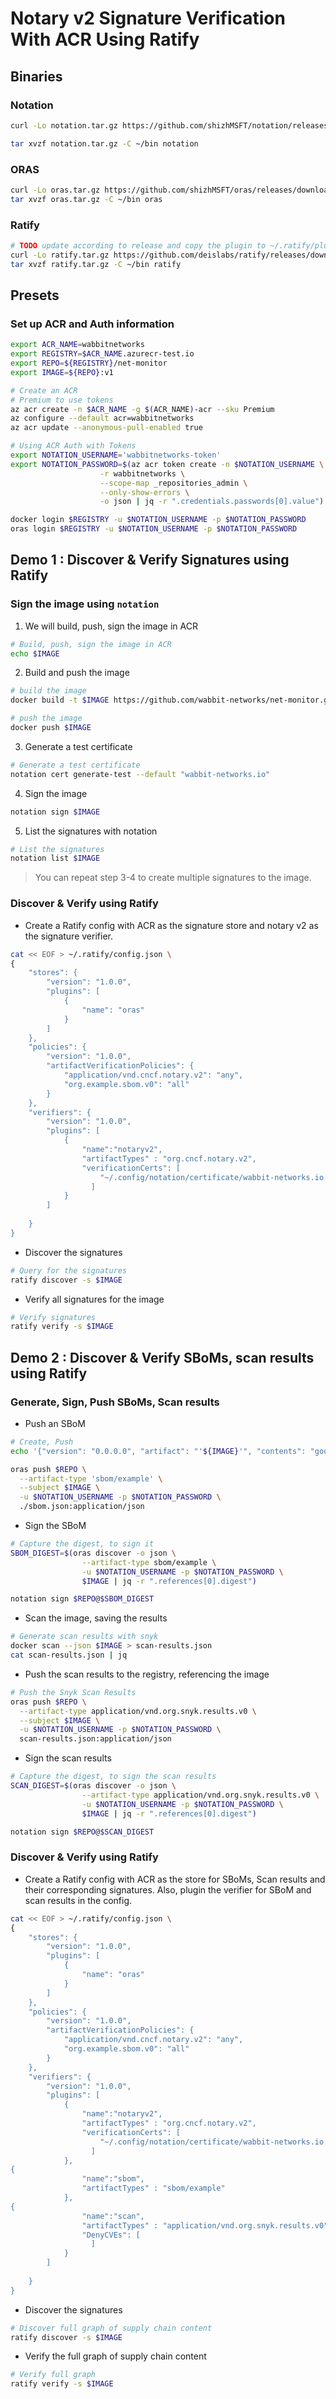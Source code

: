 # Notary v2 Signature Verification With ACR Using Ratify

## Binaries

### Notation

```bash
curl -Lo notation.tar.gz https://github.com/shizhMSFT/notation/releases/download/v0.7.0-shizh.2/notation_0.7.0-shizh.2_linux_amd64.tar.gz

tar xvzf notation.tar.gz -C ~/bin notation
```

### ORAS

```bash
curl -Lo oras.tar.gz https://github.com/shizhMSFT/oras/releases/download/v0.11.1-shizh.1/oras_0.11.1-shizh.1_linux_amd64.tar.gz
tar xvzf oras.tar.gz -C ~/bin oras
```

### Ratify

```bash
# TODO update according to release and copy the plugin to ~/.ratify/plugins path
curl -Lo ratify.tar.gz https://github.com/deislabs/ratify/releases/download/v0.0.1/ratify_0.0.1_linux_amd64.tar.gz
tar xvzf ratify.tar.gz -C ~/bin ratify
```

## Presets

### Set up ACR and Auth information
```bash
export ACR_NAME=wabbitnetworks
export REGISTRY=$ACR_NAME.azurecr-test.io
export REPO=${REGISTRY}/net-monitor
export IMAGE=${REPO}:v1

# Create an ACR
# Premium to use tokens
az acr create -n $ACR_NAME -g $(ACR_NAME)-acr --sku Premium
az configure --default acr=wabbitnetworks
az acr update --anonymous-pull-enabled true

# Using ACR Auth with Tokens
export NOTATION_USERNAME='wabbitnetworks-token'
export NOTATION_PASSWORD=$(az acr token create -n $NOTATION_USERNAME \
                    -r wabbitnetworks \
                    --scope-map _repositories_admin \
                    --only-show-errors \
                    -o json | jq -r ".credentials.passwords[0].value")

docker login $REGISTRY -u $NOTATION_USERNAME -p $NOTATION_PASSWORD
oras login $REGISTRY -u $NOTATION_USERNAME -p $NOTATION_PASSWORD
```
## Demo 1 :  Discover & Verify Signatures using Ratify

### Sign the image using ```notation```

1. We will build, push, sign the image in ACR
```bash
# Build, push, sign the image in ACR
echo $IMAGE
```
2.  Build and push the image
```bash
# build the image
docker build -t $IMAGE https://github.com/wabbit-networks/net-monitor.git#main

# push the image
docker push $IMAGE
```
3.  Generate a test certificate
```bash
# Generate a test certificate
notation cert generate-test --default "wabbit-networks.io"
```
4. Sign the image
```bash
notation sign $IMAGE
```
5.  List the signatures with notation
```bash
# List the signatures
notation list $IMAGE
```
> You can repeat step 3-4 to create multiple signatures to the image.

### Discover & Verify using Ratify

- Create a Ratify config with ACR as the signature store and notary v2 as the signature verifier.

```bash
cat << EOF > ~/.ratify/config.json \
{ 
    "stores": { 
        "version": "1.0.0", 
        "plugins": [ 
            { 
                "name": "oras"
            }
        ]
    },
    "policies": {
        "version": "1.0.0",
        "artifactVerificationPolicies": {
            "application/vnd.cncf.notary.v2": "any",
            "org.example.sbom.v0": "all"
        }
    },
    "verifiers": {
        "version": "1.0.0",
        "plugins": [
            {
                "name":"notaryv2",
                "artifactTypes" : "org.cncf.notary.v2",
                "verificationCerts": [
                    "~/.config/notation/certificate/wabbit-networks.io.crt"
                  ]
            }
        ]
        
    }
}
```
- Discover the signatures

```bash
# Query for the signatures
ratify discover -s $IMAGE
``` 
- Verify all signatures for the image

```bash
# Verify signatures
ratify verify -s $IMAGE
```

## Demo 2 : Discover & Verify SBoMs, scan results using Ratify

### Generate, Sign, Push SBoMs, Scan results

- Push an SBoM
 
```bash
# Create, Push
echo '{"version": "0.0.0.0", "artifact": "'${IMAGE}'", "contents": "good"}' > sbom.json

oras push $REPO \
  --artifact-type 'sbom/example' \
  --subject $IMAGE \
  -u $NOTATION_USERNAME -p $NOTATION_PASSWORD \
  ./sbom.json:application/json

```

- Sign the SBoM
```bash
# Capture the digest, to sign it
SBOM_DIGEST=$(oras discover -o json \
                --artifact-type sbom/example \
                -u $NOTATION_USERNAME -p $NOTATION_PASSWORD \
                $IMAGE | jq -r ".references[0].digest")

notation sign $REPO@$SBOM_DIGEST
```

- Scan the image, saving the results
```bash
# Generate scan results with snyk
docker scan --json $IMAGE > scan-results.json
cat scan-results.json | jq
```
- Push the scan results to the registry, referencing the image
```bash
# Push the Snyk Scan Results
oras push $REPO \
  --artifact-type application/vnd.org.snyk.results.v0 \
  --subject $IMAGE \
  -u $NOTATION_USERNAME -p $NOTATION_PASSWORD \
  scan-results.json:application/json
```

- Sign the scan results
```bash
# Capture the digest, to sign the scan results
SCAN_DIGEST=$(oras discover -o json \
                --artifact-type application/vnd.org.snyk.results.v0 \
                -u $NOTATION_USERNAME -p $NOTATION_PASSWORD \
                $IMAGE | jq -r ".references[0].digest")

notation sign $REPO@$SCAN_DIGEST
```

### Discover & Verify using Ratify

- Create a Ratify config with ACR as the store for SBoMs, Scan results and their corresponding signatures. Also, plugin the verifier for SBoM and scan results in the config.

```bash
cat << EOF > ~/.ratify/config.json \
{ 
    "stores": { 
        "version": "1.0.0", 
        "plugins": [ 
            { 
                "name": "oras"
            }
        ]
    },
    "policies": {
        "version": "1.0.0",
        "artifactVerificationPolicies": {
            "application/vnd.cncf.notary.v2": "any",
            "org.example.sbom.v0": "all"
        }
    },
    "verifiers": {
        "version": "1.0.0",
        "plugins": [
            {
                "name":"notaryv2",
                "artifactTypes" : "org.cncf.notary.v2",
                "verificationCerts": [
                    "~/.config/notation/certificate/wabbit-networks.io.crt"
                  ]
            },
{
                "name":"sbom",
                "artifactTypes" : "sbom/example"
            },
{
                "name":"scan",
                "artifactTypes" : "application/vnd.org.snyk.results.v0",
                "DenyCVEs": [
                  ]
            }
        ]
        
    }
}
```

- Discover the signatures

```bash
# Discover full graph of supply chain content
ratify discover -s $IMAGE
``` 
- Verify the full graph of supply chain content

```bash
# Verify full graph
ratify verify -s $IMAGE
```